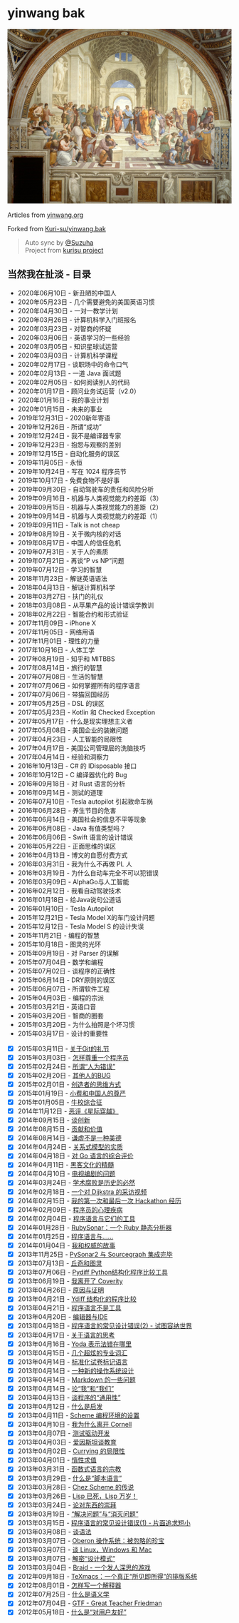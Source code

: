 # yinwang bak

![The School of Athens](./images/1280px-_The_School_of_Athens__by_Raffaello_Sanzio_da_Urbino.jpg)

Articles from [yinwang.org](http://yinwang.org)

Forked from [Kuri-su/yinwang.bak](https://github.com/Kuri-su/yinwang.bak)

> Auto sync by [@Suzuha](https://github.com/Kurisu-A)  
> Project from [kurisu project](https://kuricat.com/project)

## 当然我在扯淡 - 目录

- 2020年06月10日 - 新丑陋的中国人
- 2020年05月23日 - 几个需要避免的美国英语习惯
- 2020年04月30日 - 一对一教学计划
- 2020年03月26日 - 计算机科学入门班报名
- 2020年03月23日 - 对智商的怀疑
- 2020年03月06日 - 英语学习的一些经验
- 2020年03月05日 - 知识星球试运营
- 2020年03月03日 - 计算机科学课程
- 2020年02月17日 - 谈职场中的命令口气
- 2020年02月13日 - 一道 Java 面试题
- 2020年02月05日 - 如何阅读别人的代码
- 2020年01月17日 - 顾问业务试运营（v2.0）
- 2020年01月16日 - 我的事业计划
- 2020年01月15日 - 未来的事业
- 2019年12月31日 - 2020新年寄语
- 2019年12月26日 - 所谓“成功”
- 2019年12月24日 - 我不是编译器专家
- 2019年12月23日 - 抱怨与观察的差别
- 2019年12月15日 - 自动化服务的误区
- 2019年11月05日 - 永恒
- 2019年10月24日 - 写在 1024 程序员节
- 2019年10月17日 - 免费食物不是好事
- 2019年09月30日 - 自动驾驶车的责任和风险分析
- 2019年09月16日 - 机器与人类视觉能力的差距（3）
- 2019年09月15日 - 机器与人类视觉能力的差距（2）
- 2019年09月14日 - 机器与人类视觉能力的差距（1）
- 2019年09月11日 - Talk is not cheap
- 2019年08月19日 - 关于微内核的对话
- 2019年08月17日 - 中国人的信任危机
- 2019年07月31日 - 关于人的素质
- 2019年07月21日 - 再谈“P vs NP”问题
- 2019年07月12日 - 学习的智慧
- 2018年11月23日 - 解谜英语语法
- 2018年04月13日 - 解谜计算机科学
- 2018年03月27日 - 扶门的礼仪
- 2018年03月08日 - 从苹果产品的设计错误学教训
- 2018年02月22日 - 智能合约和形式验证
- 2017年11月09日 - iPhone X
- 2017年11月05日 - 网络用语
- 2017年11月01日 - 理性的力量
- 2017年10月16日 - 人体工学
- 2017年08月19日 - 知乎和 MITBBS
- 2017年08月14日 - 旅行的智慧
- 2017年07月08日 - 生活的智慧
- 2017年07月06日 - 如何掌握所有的程序语言
- 2017年07月06日 - 带猫回国经历
- 2017年05月25日 - DSL 的误区
- 2017年05月23日 - Kotlin 和 Checked Exception
- 2017年05月17日 - 什么是现实理想主义者
- 2017年05月08日 - 美国企业的装嫩问题
- 2017年04月23日 - 人工智能的局限性
- 2017年04月17日 - 美国公司管理层的洗脑技巧
- 2017年04月14日 - 经验和洞察力
- 2016年10月13日 - C# 的 IDisposable 接口
- 2016年10月12日 - C 编译器优化的 Bug
- 2016年09月18日 - 对 Rust 语言的分析
- 2016年09月14日 - 测试的道理
- 2016年07月10日 - Tesla autopilot 引起致命车祸
- 2016年06月28日 - 养生节目的危害
- 2016年06月14日 - 美国社会的信息不平等现象
- 2016年06月08日 - Java 有值类型吗？
- 2016年06月06日 - Swift 语言的设计错误
- 2016年05月22日 - 正面思维的误区
- 2016年04月13日 - 博文的自愿付费方式
- 2016年03月31日 - 我为什么不再做 PL 人
- 2016年03月19日 - 为什么自动车完全不可以犯错误
- 2016年03月09日 - AlphaGo与人工智能
- 2016年02月12日 - 我看自动驾驶技术
- 2016年01月18日 - 给Java说句公道话
- 2016年01月10日 - Tesla Autopilot
- 2015年12月21日 - Tesla Model X的车门设计问题
- 2015年12月12日 - Tesla Model S 的设计失误
- 2015年11月21日 - 编程的智慧
- 2015年10月18日 - 图灵的光环
- 2015年09月19日 - 对 Parser 的误解
- 2015年07月04日 - 数学和编程
- 2015年07月02日 - 谈程序的正确性
- 2015年06月14日 - DRY原则的误区
- 2015年06月07日 - 所谓软件工程
- 2015年04月03日 - 编程的宗派
- 2015年03月21日 - 英语口音
- 2015年03月20日 - 智商的圈套
- 2015年03月20日 - 为什么拍照是个坏习惯
- 2015年03月17日 - 设计的重要性
- [x] 2015年03月11日 - [关于Git的礼节](articles/2015/关于Git的礼节.md)
- [x] 2015年03月03日 - [怎样尊重一个程序员](articles/2015/怎样尊重一个程序员.md)
- [x] 2015年02月24日 - [所谓“人为错误”](articles/2015/所谓“人为错误”.md)
- [x] 2015年02月20日 - [其他人的BUG](articles/2015/其他人的BUG.md)
- [x] 2015年02月01日 - [创造者的思维方式](articles/2015/创造者的思维方式.md)
- [x] 2015年01月19日 - [小费和中国人的尊严](articles/2015/小费和中国人的尊严.md)
- [x] 2015年01月05日 - [牛校综合征](articles/2015/牛校综合征.md)
- [x] 2014年11月12日 - [恶评《星际穿越》](articles/2014/恶评《星际穿越》.md)
- [x] 2014年09月15日 - [谈创新](articles/2014/谈创新.md)
- [x] 2014年08月15日 - [贡献和价值](articles/2014/贡献和价值.md)
- [x] 2014年08月14日 - [谦虚不是一种美德](articles/2014/谦虚不是一种美德.md)
- [x] 2014年04月24日 - [关系式模型的实质](articles/2014/关系式模型的实质.md)
- [x] 2014年04月18日 - [对 Go 语言的综合评价](articles/2014/对%20Go%20语言的综合评价.md)
- [x] 2014年04月11日 - [黑客文化的精髓](articles/2014/黑客文化的精髓.md)
- [x] 2014年04月10日 - [电视编剧的问题](articles/2014/电视编剧的问题.md)
- [x] 2014年03月24日 - [学术腐败是历史的必然](articles/2014/学术腐败是历史的必然.md)
- [x] 2014年02月18日 - [一个对 Dijkstra 的采访视频](articles/2014/一个对%20Dijkstra%20的采访视频.md)
- [x] 2014年02月15日 - [我的第一次和最后一次 Hackathon 经历](articles/2014/我的第一次和最后一次%20Hackathon%20经历.md)
- [x] 2014年02月09日 - [程序员的心理疾病](articles/2014/程序员的心理疾病.md)
- [x] 2014年02月04日 - [程序语言与它们的工具](articles/2014/程序语言与它们的工具.md)
- [x] 2014年01月28日 - [RubySonar：一个 Ruby 静态分析器](articles/2014/RubySonar：一个%20Ruby%20静态分析器.md)
- [x] 2014年01月25日 - [程序语言与……](articles/2014/程序语言与…….md)
- [x] 2014年01月04日 - [我和权威的故事](articles/2014/我和权威的故事.md)
- [x] 2013年11月25日 - [PySonar2 与 Sourcegraph 集成完毕](articles/2013/PySonar2%20与%20Sourcegraph%20集成完毕.md)
- [x] 2013年07月13日 - [丘奇和图灵](articles/2013/丘奇和图灵.md)
- [x] 2013年07月06日 - [Pydiff Python结构化程序比较工具](articles/2013/PyDiff%20-%20Python%20结构化程序比较工具.md)
- [x] 2013年06月19日 - [我离开了 Coverity](articles/2013/我离开了%20Coverity.md)
- [x] 2013年04月26日 - [原因与证明](articles/2013/原因与证明.md)
- [x] 2013年04月21日 - [Ydiff 结构化的程序比较](articles/2013/ydiff%20-%20结构化的程序比较.md)
- [x] 2013年04月21日 - [程序语言不是工具](articles/2013/程序语言不是工具.md)
- [x] 2013年04月20日 - [编辑器与IDE](articles/2013/编辑器与IDE.md)
- [x] 2013年04月18日 - [程序语言的常见设计错误(2) - 试图容纳世界](articles/2013/程序语言的常见设计错误(2)%20-%20试图容纳世界.md)
- [x] 2013年04月17日 - [关于语言的思考](articles/2013/关于语言的思考.md)
- [x] 2013年04月16日 - [Yoda 表示法错在哪里](articles/2013/Yoda%20表示法错在哪里.md)
- [x] 2013年04月15日 - [几个超炫的专业词汇](articles/2013/几个超炫的专业词汇.md)
- [x] 2013年04月14日 - [标准化试卷标记语言](articles/2013/标准化试卷标记语言.md)
- [x] 2013年04月14日 - [一种新的操作系统设计](articles/2013/一种新的操作系统设计.md)
- [x] 2013年04月14日 - [Markdown 的一些问题](articles/2013/Markdown%20的一些问题.md)
- [x] 2013年04月14日 - [论“我”和“我们”](articles/2013/论“我”和“我们”.md)
- [x] 2013年04月13日 - [谈程序的“通用性”](articles/2013/谈程序的“通用性”.md)
- [x] 2013年04月12日 - [什么是启发](articles/2013/什么是启发.md)
- [x] 2013年04月11日 - [Scheme 编程环境的设置](articles/2013/Scheme%20编程环境的设置.md)
- [x] 2013年04月10日 - [我为什么离开 Cornell](articles/2013/我为什么离开%20Cornell.md)
- [x] 2013年04月07日 - [测试驱动开发](articles/2013/测试驱动开发.md)
- [x] 2013年04月03日 - [爱因斯坦谈教育](articles/2013/爱因斯坦谈教育.md)
- [x] 2013年04月02日 - [Currying 的局限性](articles/2013/Currying%20的局限性.md)
- [x] 2013年04月01日 - [惰性求值](articles/2013/惰性求值.md)
- [x] 2013年03月31日 - [函数式语言的宗教](articles/2013/函数式语言的宗教.md)
- [x] 2013年03月29日 - [什么是“脚本语言”](articles/2013/什么是“脚本语言”.md)
- [x] 2013年03月28日 - [Chez Scheme 的传说](articles/2013/Chez%20Scheme%20的传说.md)
- [x] 2013年03月26日 - [Lisp 已死，Lisp 万岁！](articles/2013/Lisp%20已死，Lisp%20万岁！.md)
- [x] 2013年03月24日 - [论对东西的崇拜](articles/2013/论对东西的崇拜.md)
- [x] 2013年03月19日 - [“解决问题”与“消灭问题”](articles/2013/“解决问题”与“消灭问题”.md)
- [x] 2013年03月15日 - [程序语言的常见设计错误(1) - 片面追求短小](articles/2013/程序语言的常见设计错误(1)%20-%20片面追求短小.md)
- [x] 2013年03月08日 - [谈语法](articles/2013/谈语法.md)
- [x] 2013年03月07日 - [Oberon 操作系统：被忽略的珍宝](articles/2013/Oberon%20操作系统：被忽略的珍宝.md)
- [x] 2013年03月07日 - [谈 Linux，Windows 和 Mac](articles/2013/谈%20Linux，Windows%20和%20Mac.md)
- [x] 2013年03月07日 - [解密“设计模式”](articles/2013/解密“设计模式”.md)
- [x] 2013年03月04日 - [Braid - 一个发人深思的游戏](articles/2013/Braid%20-%20一个发人深思的游戏.md)
- [x] 2012年09月18日 - [TeXmacs：一个真正“所见即所得”的排版系统](articles/2012/TeXmacs：一个真正“所见即所得”的排版系统.md)
- [x] 2012年08月01日 - [怎样写一个解释器](articles/2012/怎样写一个解释器.md)
- [x] 2012年07月25日 - [什么是语义学](articles/2012/什么是语义学.md)
- [x] 2012年07月04日 - [GTF - Great Teacher Friedman](articles/2012/GTF%20-%20Great%20Teacher%20Friedman.md)
- [x] 2012年05月18日 - [什么是“对用户友好”](articles/2012/什么是“对用户友好”.md)
